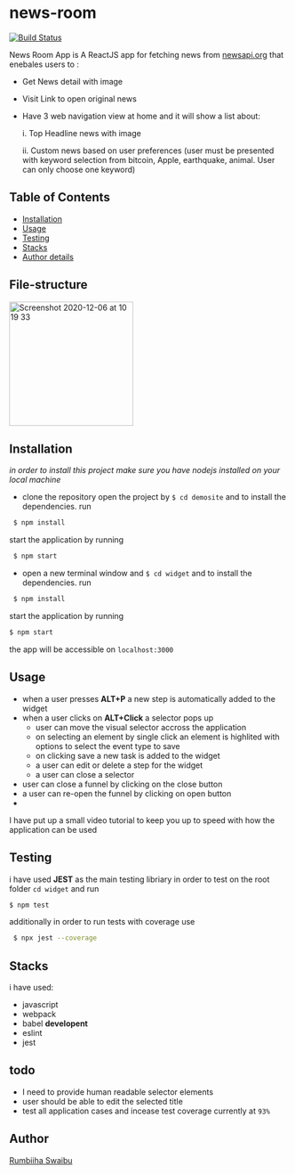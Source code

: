# news-room

[![Build Status](https://travis-ci.com/swaibat/news-room.svg?branch=main)](https://travis-ci.com/swaibat/news-room)

News Room App is A ReactJS app for fetching news from  [newsapi.org](https://newsapi.org/) that enebales users to :

- Get News detail with image
- Visit Link to open original news
- Have 3 web navigation view at home and it will show a list about:

  i. Top Headline news with image
  
  ii. Custom news based on user preferences (user must be presented with
keyword selection from bitcoin, Apple, earthquake, animal. User can only choose
one keyword)



## Table of Contents
- [Installation](#Installation)
- [Usage](#Usage)
- [Testing](#Testing)
- [Stacks](#Stacks)
- [Author details](#Author)

## File-structure

<img width="223" alt="Screenshot 2020-12-06 at 10 19 33" src="https://user-images.githubusercontent.com/41104288/101274169-e4f38800-37ac-11eb-91b2-06d37d88256e.png">


## Installation
*in order to install this project make sure you have nodejs installed on your local machine*
- clone the repository
open the project by `$ cd demosite` and to install the dependencies. run
```sh
 $ npm install
 ```
 start the application by running
```sh
 $ npm start
 ```
 - open a new terminal window and `$ cd widget` and to install the dependencies. run
```sh
 $ npm install
 ```
 start the application by running
 ```sh
 $ npm start
 ```
the app will be accessible on `localhost:3000`

## Usage
- when a user presses **ALT+P** a new step is automatically added to the widget
- when a user clicks on **ALT+Click** a selector pops up
    - user can move the visual selector accross the application
    - on selecting an element by single click an element is highlited with options to select the event type to save
    - on clicking save a new task is added to the widget
    - a user can edit or delete a step for the widget
    - a user can close a selector
- user can close a funnel by clicking on the close button
- a user can re-open the funnel by clicking on open button
- 
I have put up a small video tutorial to keep you up to speed with how the application can be used

## Testing
i have used **JEST** as the main testing libriary in order to test on the root folder `cd widget` and run 
 ```sh
 $ npm test
 ```
additionally in order to run tests with coverage use 
```sh
 $ npx jest --coverage
 ```
 
## Stacks
i have used:
- javascript
- webpack
- babel
**developent**
- eslint
- jest


## todo
- I need to provide human readable selector elements
- user should be able to edit the selected title
- test all application cases and incease test coverage currently at `93%`


## Author
[Rumbiiha Swaibu](https://gitlab.com/rswaib)
